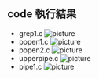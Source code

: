 ## code 執行結果
* grep1.c
![picture]()
* popen1.c
![picture]()
* popen2.c
![picture]()
* upperpipe.c
![picture]()
* pipe1.c
![picture]()